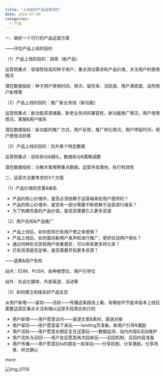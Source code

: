 ```yaml
---
title: "上线前的产品运营进阶"
date: 2024-07-09
categories:
  - 产品
---
```



一、做好一个可行的产品运营方案

<!-- more -->

——评估产品上线的目的

（1）产品上线的目的：探索（新产品）

运营侧重点：容错性较高的种子用户，重点测试需求和产品价值，关注用户的使用情况

潜在数据指标：种子用户使用时间、频次、留存率、活跃度、用户满意度、自然用户新增等

（2）产品上线的目的：推广新业务线（新功能）

运营侧重点：新功能资源储备，新老业务间的兼容性，新功能推广情况，用户使用情况，客服&用户维系

潜在数据指标：新功能的推广方式，用户反馈，推广转化情况，用户停留时间，用户使用活跃等

（3）产品上线的目的：拉升某个特定数据

运营侧重点：目标拆分&细化，数据拆分&策略调整

潜在数据指标：分解木笔哦啊重点数据，运营手段落地，执行有效性

二、运营方法要考虑的3个方面

（1）产品价值的完善&维系

- 产品的核心价值中，是否必须依赖于运营端来给用户提供的？
- 产品的核心价值中，是否有一部分需要不断依赖于运营进行维系？
- 为了构建完善的产品价值，是否还需要引入更多资源

（2）用户告知&产品推广

- 产品上线后，如何告知已有用户使之来使用？
- 产品上线后，如何面向新用户发声和进行推广，更好拉动用户增长？
- 通过何种形式告知用户效果更好，可以带来更多转化率？
- 已有资源是否足够，是否需要开拓更多资源？

——退黄&用户告知

站内：EDM、PUSH、各种推荐位，用户引导位

站外：社会化媒体、外部渠道、活动等

（3）如何建立和维系好产品生态

从用户新增——留存——活跃——传播这条路径上看，有哪些环节是本版本上线后需要运营区重点关注和辅以运营手段落实执行的

- 用户新增——用户愿意访问——渠道文案&素材，渠道对接
- 用户留存——用户愿意留下来玩——landing页准备，新用户引导&激励
- 用户活跃——用户愿意长期反复在这里玩——数据监测、站内内容&活动维护
- 用户流失与召回——用户走后愿意再次回来玩——召回机制、召回内容准备
- 用户传播——用户愿意拉ta的朋友一起来玩——分享机制、分享激励，分享场景、样式确认

more

![img_0756](../../../../assets/images/img_0756)